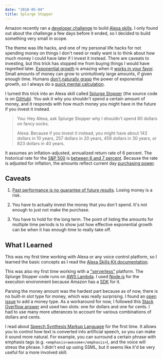 ```yaml
---
date: "2018-05-04"
title: Splurge Stopper
---
```


Amazon recently ran a [developer challenge](https://alexalifehacks.devpost.com)
to build [Alexa skills](https://en.wikipedia.org/wiki/Amazon_Alexa). I only
found out about the challenge a few days before it ended, so I decided to build
something very small in scope.

The theme was life hacks, and one of my personal life hacks for not spending
money on things I don't need or really want is to think about how much money I
could have later if I invest it instead. There are caveats to investing, but
this trick has stopped me from buying things I would have regretted later.
[Exponential growth](https://en.wikipedia.org/wiki/Exponential_growth) is
amazing when it [works in your
favor](https://en.wikipedia.org/wiki/Compound_interest). Small amounts of money
can grow to unintuitively large amounts, if given enough time. Humans [don't
naturally grasp](https://www.youtube.com/watch?v=9znsuCphHUU) the power of
exponential growth, so I always do a [quick mental
calculation](https://en.wikipedia.org/wiki/Rule_of_72).

I turned this trick into an Alexa skill called [Splurge
Stopper](https://amazon.com/gp/product/B07CSRNT9R) (the source code is on
[GitHub](https://github.com/dguo/splurge-stopper)). You ask it why you
shouldn't spend a certain amount of money, and it responds with how much money
you might have in the future if you invest it instead.

> You: Hey Alexa, ask Splurge Stopper why I shouldn't spend 80 dollars on fancy
> socks.
>
> Alexa: Because if you invest it instead, you might have about 143 dollars in
> 10 years, 257 dollars in 20 years, 459 dollars in 30 years, or 823 dollars in
> 40 years.

It assumes an inflation-adjusted, annualized return rate of 6 percent. The
historical rate for the [S&P
500](https://en.wikipedia.org/wiki/S%26P_500_Index) is [between 6 and 7
percent](http://moneychimp.com/features/market_cagr.htm). Because the rate is
adjusted for inflation, the amounts reflect current day [purchasing
power](https://en.wikipedia.org/wiki/Purchasing_power).

## Caveats

1. [Past performance is no guarantee of future
   results](https://www.thebalance.com/past-performance-is-no-guarantee-of-future-results-357862).
   Losing money is a risk.

2. You have to actually invest the money that you don't spend. It's not enough
   to just not make the purchase.

3. You have to hold for the long term. The point of listing the amounts for
   multiple time periods is to show just how effective exponential growth can be
   when it has enough time to really take off.

## What I Learned

This was my first time working with Alexa or any voice control platform, so I
learned the basic concepts as I read the [Alexa Skills Kit
documentation](https://developer.amazon.com/docs/ask-overviews/build-skills-with-the-alexa-skills-kit.html).

This was also my first time working with a
["serverless"](https://en.wikipedia.org/wiki/Serverless_computing) platform.
The Splurge Stopper code runs on [AWS Lambda](https://aws.amazon.com/lambda/).
I used [Node.js](https://nodejs.org/) for the execution environment because
Amazon has a [SDK](https://github.com/alexa/alexa-skills-kit-sdk-for-nodejs)
for it.

Parsing the money amount was the hardest part because as of now, there is no
built-in slot type for money, which was really surprising. I found an [open
issue](https://alexa.uservoice.com/forums/906892-alexa-skills-developer-voice-and-vote/suggestions/32402266-money-type)
to add a money type. As a workaround for now, I followed this [Stack Overflow
answer](https://stackoverflow.com/a/42278120/1481479) and used two slots: one
for dollars and one for cents. I had to use many more utterances to account for
various combinations of dollars and cents.

I read about [Speech Synthesis Markup
Language](https://en.wikipedia.org/wiki/Speech_Synthesis_Markup_Language) for
the first time. It allows you to control how text is converted into artificial
speech, so you can make it sound more natural. For example, you can surround a
certain phrase with emphasis tags (e.g. `<emphasis>awesome</emphasis>`), and
the voice will stress the phrase. I didn't end up using SSML, but it seems like
it'd be very useful for a more involved skill.
